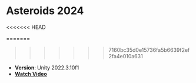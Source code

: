 # Asteroids 2024

<<<<<<< HEAD
>
=======
> 

>>>>>>> 7160bc35d0e15736fa5b6639f2ef2fa4e010a631
- **Version**: Unity 2022.3.10f1
- [**Watch Video**](https://youtu.be/)
